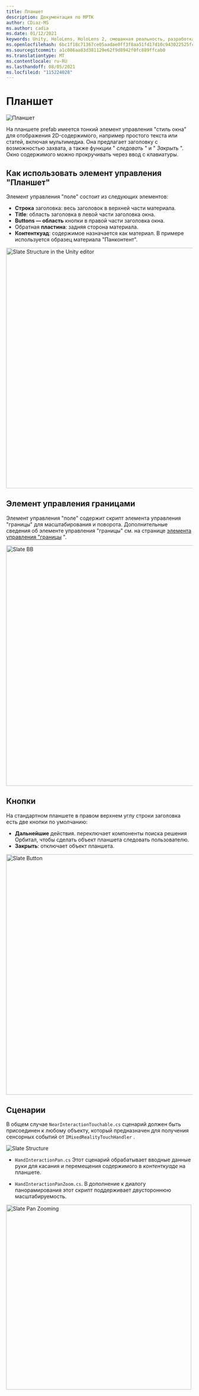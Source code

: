 ```yaml
---
title: Планшет
description: Документация по МРТК
author: CDiaz-MS
ms.author: cadia
ms.date: 01/12/2021
keywords: Unity, HoloLens, HoloLens 2, смешанная реальность, разработка, мртк, планшет,
ms.openlocfilehash: 6bc1f18c71367ce05aadae0ff3f8aa51fd17d10c943022525fc5043d8d7989a2
ms.sourcegitcommit: a1c086aa83d381129e62f9d8942f0fc889ffcab0
ms.translationtype: MT
ms.contentlocale: ru-RU
ms.lasthandoff: 08/05/2021
ms.locfileid: "115224028"
---
```

# <a name="slate"></a>Планшет

![Планшет](../images/slate/MRTK_Slate_Main.png)

На планшете prefab имеется тонкий элемент управления "стиль окна" для отображения 2D-содержимого, например простого текста или статей, включая мультимедиа. Она предлагает заголовку с возможностью захвата, а также функции " *следовать* " и " *Закрыть* ". Окно содержимого можно прокручивать через ввод с клавиатуры.

## <a name="how-to-use-a-slate-control"></a>Как использовать элемент управления "Планшет"

Элемент управления "поле" состоит из следующих элементов:

* **Строка** заголовка: весь заголовок в верхней части материала.
* **Title**: область заголовка в левой части заголовка окна.
* **Buttons — область** кнопки в правой части заголовка окна.
* Обратная **пластина**: задняя сторона материала.
* **Контенткуад**: содержимое назначается как материал. В примере используется образец материала "Панконтент".

<img src="../images/slate/MRTK_SlateStructure.jpg" width="650" alt="Slate Structure in the Unity editor">

## <a name="bounds-control"></a>Элемент управления границами

Элемент управления "поле" содержит скрипт элемента управления "границы" для масштабирования и поворота. Дополнительные сведения об элементе управления "границы" см. на странице [элемента управления "границы](bounds-control.md) ".

<img src="../images/slate/MRTK_Slate_BB.jpg" width="650" alt="Slate BB">

## <a name="buttons"></a>Кнопки

На стандартном планшете в правом верхнем углу строки заголовка есть две кнопки по умолчанию:

* **Дальнейшие** действия. переключает компоненты поиска решения Орбитал, чтобы сделать объект планшета следовать пользователю.
* **Закрыть**: отключает объект планшета.

<img src="../images/slate/MRTK_Slate_Buttons.jpg" width="650" alt="Slate Button">

## <a name="scripts"></a>Сценарии

В общем случае `NearInteractionTouchable.cs` сценарий должен быть присоединен к любому объекту, который предназначен для получения сенсорных событий от `IMixedRealityTouchHandler` .

<img src="../images/slate/MRTK_Slate_Scripts.png" alt="Slate Structure">

* `HandInteractionPan.cs` Этот сценарий обрабатывает вводные данные руки для касания и перемещения содержимого в *контенткуаде* на планшете.

* `HandInteractionPanZoom.cs`. В дополнение к диалогу панорамирования этот скрипт поддерживает двустороннюю масштабируемость.

<img src="../images/slate/MRTK_Slate_PanZoom.png" width="500" alt="Slate Pan Zooming">
